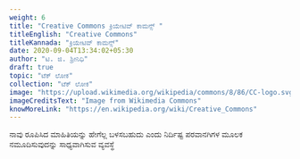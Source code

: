 ```yaml
---
weight: 6
title: "Creative Commons ಕ್ರಿಯೇಟಿವ್ ಕಾಮನ್ಸ್ "
titleEnglish: "Creative Commons"
titleKannada: "ಕ್ರಿಯೇಟಿವ್ ಕಾಮನ್ಸ್"
date: 2020-09-04T13:34:02+05:30
author: "ಟಿ. ಜಿ. ಶ್ರೀನಿಧಿ"
draft: true
topic: "ಟೆಕ್ ಲೋಕ"
collection: "ಟೆಕ್ ಲೋಕ"
image: "https://upload.wikimedia.org/wikipedia/commons/8/86/CC-logo.svg"
imageCreditsText: "Image from Wikimedia Commons"
knowMoreLink: "https://en.wikipedia.org/wiki/Creative_Commons"
---
```


ನಾವು ರೂಪಿಸಿದ ಮಾಹಿತಿಯನ್ನು ಹೇಗೆಲ್ಲ ಬಳಸಬಹುದು ಎಂದು ನಿರ್ದಿಷ್ಟ ಪರವಾನಗಿಗಳ ಮೂಲಕ ನಮೂದಿಸುವುದನ್ನು ಸಾಧ್ಯವಾಗಿಸುವ ವ್ಯವಸ್ಥೆ